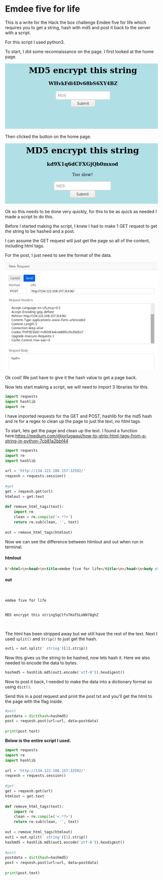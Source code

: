 # Emdee five for life

This is a write for the Hack the box challenge Emdee five for life which requires you to get a string, hash with md5 and post it back to the server with a script.

For this script I used python3.

To start, I did some reconnaissance on the page. I first looked at the home page.

![front page](./FrontPage.PNG)

Then clicked the button on the home page.

![front page button clicked](./FrontPage2.PNG)

Ok so this needs to be done very quickly, for this to be as quick as needed I made a script to do this.

Before I started making the script, I knew I had to make 1 GET request to get the string to be hashed and a post.

I can assume the GET request will just get the page so all of the content, including html tags.

For the post, I just need to see the format of the data.

![Post body](./PostHash.PNG)

Ok cool! We just have to give it the hash value to get a page back.

Now lets start making a script, we will need to import 3 libraries for this.

```python
import requests
import hashlib
import re
```
I have imported requests for the GET and POST, hashlib for the md5 hash and re for a regex to clean up the page to just the text, no html tags.

To start, lets get the page and clean up the text. I found a function here:https://medium.com/@jorlugaqui/how-to-strip-html-tags-from-a-string-in-python-7cb81a2bbf44

```python
import requests
import re
import hashlib

url = 'http://134.122.108.157:32592/'
reqsesh = requests.session()

#get
get = reqsesh.get(url)
htmlout = get.text

def remove_html_tags(text):
    import re
    clean = re.compile('<.*?>')
    return re.sub(clean, '', text)

out = remove_html_tags(htmlout)
```
Now we can see the difference between htmlout and out when run in terminal.

#### htmlout

```html
b'<html>\n<head>\n<title>emdee five for life</title>\n</head>\n<body style="background-color:powderblue;">\n<h1 align=\'center\'>MD5 encrypt this string</h1><h3 align=\'center\'>mvVoJk69QZU5odOlLvlD</h3><center><form action="" method="post">\n<input type="text" name="hash" placeholder="MD5" align=\'center\'></input>\n</br>\n<input type="submit" value="Submit"></input>\n</form></center>\n</body>\n</html>\n'
```

#### out

```


emdee five for life


MD5 encrypt this string5qCtfsTKoTSLoN978ghZ



```

The html has been stripped away but we still have the rest of the text. Next I used `split()` and `Strip()` to just get the hash.

```python
out1 = out.split(' string')[1].strip()
```

Now this gives us the string to be hashed, now lets hash it. Here we also needed to encode the data to bytes.

```python
hashmd5 = hashlib.md5(out1.encode('utf-8')).hexdigest()
```
Now to post it back, I needed to make the data into a dictionary format so using `dict()`.

Send this in a post request and print the post txt and you'll get the html to the page with the flag inside.

```python
#post
postdata = dict(hash=hashmd5)
post = reqsesh.post(url=url, data=postdata)

print(post.text)
```
**Below is the entire script I used.**
```python
import requests
import re
import hashlib

url = 'http://134.122.108.157:32592/'
reqsesh = requests.session()

#get
get = reqsesh.get(url)
htmlout = get.text

def remove_html_tags(text):
    import re
    clean = re.compile('<.*?>')
    return re.sub(clean, '', text)

out = remove_html_tags(htmlout)
out1 = out.split(' string')[1].strip()
hashmd5 = hashlib.md5(out1.encode('utf-8')).hexdigest()

#post
postdata = dict(hash=hashmd5)
post = reqsesh.post(url=url, data=postdata)

print(post.text)
```
